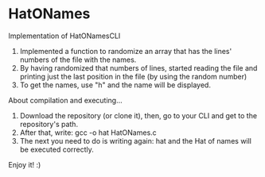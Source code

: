 # HatONames
Implementation of HatONamesCLI 

1. Implemented a function to randomize an array that has the lines' numbers of the file with the names.
2. By having randomized that numbers of lines, started reading the file and printing just the last position in the file (by using the random number)
3. To get the names, use "h" and the name will be displayed.

About compilation and executing...
1. Download the repository (or clone it), then, go to your CLI and get to the repository's path.
2. After that, write: gcc -o hat HatONames.c
3. The next you need to do is writing again: hat and the Hat of names will be executed correctly.

Enjoy it! :)

